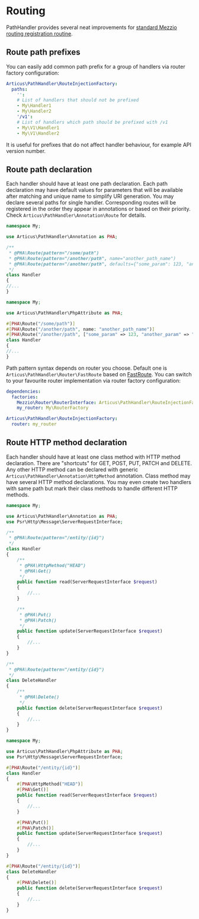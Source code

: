 # Routing

PathHandler provides several neat improvements for [standard Mezzio routing registration routine](https://docs.mezzio.dev/mezzio/v3/features/router/intro/).

## Route path prefixes

You can easily add common path prefix for a group of handlers via router factory configuration:

```YAML
Articus\PathHandler\RouteInjectionFactory:
  paths:
    '':
    # List of handlers that should not be prefixed   
    - My\Handler1
    - My\Handler2
    '/v1':
    # List of handlers which path should be prefixed with /v1   
    - My\V1\Handler1
    - My\V1\Handler2
```

It is useful for prefixes that do not affect handler behaviour, for example API version number.

## Route path declaration

Each handler should have at least one path declaration. Each path declaration may have default values for parameters that will be available after matching and unique name to simplify URI generation. You may declare several paths for single handler. Corresponding routes will be registered in the order they appear in annotations or based on their priority. Check `Articus\PathHandler\Annotation\Route` for details.

```PHP
namespace My;

use Articus\PathHandler\Annotation as PHA;

/**
 * @PHA\Route(pattern="/some/path")
 * @PHA\Route(pattern="/another/path", name="another_path_name")
 * @PHA\Route(pattern="/another/path", defaults={"some_param": 123, "another_param": "another param value"})
 */
class Handler
{
//...
}
```
```PHP
namespace My;

use Articus\PathHandler\PhpAttribute as PHA;

#[PHA\Route("/some/path")]
#[PHA\Route("/another/path", name: "another_path_name")]
#[PHA\Route("/another/path", ["some_param" => 123, "another_param" => "another param value"])]
class Handler
{
//...
}
```

Path pattern syntax depends on router you choose. Default one is `Articus\PathHandler\Router\FastRoute` based on [FastRoute](https://packagist.org/packages/nikic/fast-route). You can switch to your favourite router implementation via router factory configuration:

```YAML
dependencies:
  factories:
    Mezzio\Router\RouterInterface: Articus\PathHandler\RouteInjectionFactory
    my_router: My\RouterFactory

Articus\PathHandler\RouteInjectionFactory:
  router: my_router
```

## Route HTTP method declaration

Each handler should have at least one class method with HTTP method declaration. There are "shortcuts" for GET, POST, PUT, PATCH and DELETE. Any other HTTP method can be declared with generic `Articus\PathHandler\Annotation\HttpMethod` annotation. Class method may have several HTTP method declarations. You may even create two handlers with same path but mark their class methods to handle different HTTP methods.

```PHP
namespace My;

use Articus\PathHandler\Annotation as PHA;
use Psr\Http\Message\ServerRequestInterface;

/**
 * @PHA\Route(pattern="/entity/{id}")
 */
class Handler
{
    /**
     * @PHA\HttpMethod("HEAD")
     * @PHA\Get()
     */
    public function read(ServerRequestInterface $request)
    {
        //...
    }

    /**
     * @PHA\Put()
     * @PHA\Patch()
     */
    public function update(ServerRequestInterface $request)
    {
        //...
    }
}

/**
 * @PHA\Route(pattern="/entity/{id}")
 */
class DeleteHandler
{
    /**
     * @PHA\Delete()
     */
    public function delete(ServerRequestInterface $request)
    {
        //...
    }
}
```
```PHP
namespace My;

use Articus\PathHandler\PhpAttribute as PHA;
use Psr\Http\Message\ServerRequestInterface;

#[PHA\Route("/entity/{id}")]
class Handler
{
    #[PHA\HttpMethod("HEAD")]
    #[PHA\Get()]
    public function read(ServerRequestInterface $request)
    {
        //...
    }

    #[PHA\Put()]
    #[PHA\Patch()]
    public function update(ServerRequestInterface $request)
    {
        //...
    }
}

#[PHA\Route("/entity/{id}")]
class DeleteHandler
{
    #[PHA\Delete()]
    public function delete(ServerRequestInterface $request)
    {
        //...
    }
}
```
